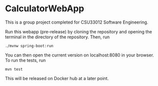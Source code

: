 # CalculatorWebApp

This is a group project completed for CSU33012 Software Engineering.

Run this webapp (pre-release) by cloning the repository and opening the terminal in the directory of the repository. Then, run 

    ./mvnw spring-boot:run

You can then open the current version on localhost:8080 in your browser. To run the tests, run

    mvn test
        
This will be released on Docker hub at a later point.       
